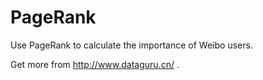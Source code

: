 # PageRank
Use PageRank to calculate the importance of Weibo users.

Get more from http://www.dataguru.cn/ .

